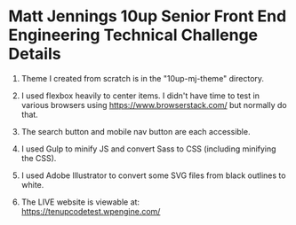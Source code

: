# Matt Jennings 10up Senior Front End Engineering Technical Challenge Details

1. Theme I created from scratch is in the "10up-mj-theme" directory.

2. I used flexbox heavily to center items. I didn't have time to test in various browsers using https://www.browserstack.com/ but normally do that.

3. The search button and mobile nav button are each accessible.

4. I used Gulp to minify JS and convert Sass to CSS (including minifying the CSS).

5. I used Adobe Illustrator to convert some SVG files from black outlines to white.

6. The LIVE website is viewable at:  
https://tenupcodetest.wpengine.com/

